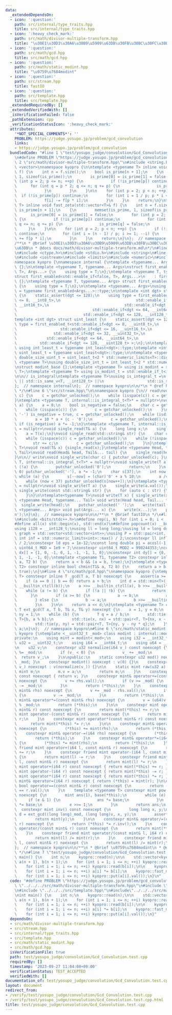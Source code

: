 ```yaml
---
data:
  _extendedDependsOn:
  - icon: ':question:'
    path: src/internal/type_traits.hpp
    title: src/internal/type_traits.hpp
  - icon: ':heavy_check_mark:'
    path: src/math/divisor-multiple-transform.hpp
    title: "\u30E1\u30D3\u30A6\u30B9\u5909\u63DB\u30FB\u30BC\u30FC\u30BF\u5909\u63DB"
  - icon: ':question:'
    path: src/math/gcd.hpp
    title: src/math/gcd.hpp
  - icon: ':question:'
    path: src/math/static_modint.hpp
    title: "\u9759\u7684modint"
  - icon: ':question:'
    path: src/stream.hpp
    title: fastIO
  - icon: ':question:'
    path: src/template.hpp
    title: src/template.hpp
  _extendedRequiredBy: []
  _extendedVerifiedWith: []
  _isVerificationFailed: false
  _pathExtension: cpp
  _verificationStatusIcon: ':heavy_check_mark:'
  attributes:
    '*NOT_SPECIAL_COMMENTS*': ''
    PROBLEM: https://judge.yosupo.jp/problem/gcd_convolution
    links:
    - https://judge.yosupo.jp/problem/gcd_convolution
  bundledCode: "#line 1 \"test/yosupo_judge/convolution/Gcd_Convolution.test.cpp\"\
    \n#define PROBLEM \"https://judge.yosupo.jp/problem/gcd_convolution\"\n\n#line\
    \ 2 \"src/math/divisor-multiple-transform.hpp\"\n#include <string.h>\n#include\
    \ <vector>\nnamespace kyopro {\n\ntemplate <typename T> inline void fast_mobius(std::vector<T>&\
    \ f) {\n    int n = f.size();\n    bool is_prime[n + 1];\n    {\n        memset(is_prime,\
    \ 1, sizeof(is_prime));\n        is_prime[0] = is_prime[1] = false;\n        for\
    \ (int p = 2; p <= n; ++p) {\n            if (!is_prime[p]) continue;\n      \
    \      for (int q = p * 2; q <= n; q += p) {\n                is_prime[q] = false;\n\
    \            }\n        }\n    }\n\n    for (int p = 2; p < n; ++p) {\n      \
    \  if (!is_prime[p]) continue;\n        for (int i = 1 / p; p * i < n; ++i) {\n\
    \            f[i] -= f[p * i];\n        }\n    }\n    return;\n}\ntemplate <typename\
    \ T> inline void fast_zeta(std::vector<T>& f) {\n    int n = f.size();\n    bool\
    \ is_prime[n + 1];\n    {\n        memset(is_prime, 1, sizeof(is_prime));\n  \
    \      is_prime[0] = is_prime[1] = false;\n        for (int p = 2; p <= n; ++p)\
    \ {\n            if (!is_prime[p]) continue;\n            for (int q = p * 2;\
    \ q <= n; q += p) {\n                is_prime[q] = false;\n            }\n   \
    \     }\n    }\n\n    for (int p = 2; p < n; ++p) {\n        if (!is_prime[p])\
    \ continue;\n        for (int i = (n - 1) / p; i >= 1; --i) {\n            f[i]\
    \ += f[p * i];\n        }\n    }\n    return;\n}\n};  // namespace kyopro\n\n\
    /**\n * @brief \u30E1\u30D3\u30A6\u30B9\u5909\u63DB\u30FB\u30BC\u30FC\u30BF\u5909\
    \u63DB\n * @docs docs/math/divisor-multiple-transform.md\n*/\n#line 2 \"src/stream.hpp\"\
    \n#include <ctype.h>\n#include <stdio.h>\n#include <string>\n#line 2 \"src/internal/type_traits.hpp\"\
    \n#include <iostream>\n#include <limits>\n#include <numeric>\n#include <typeinfo>\n\
    namespace kyopro {\nnamespace internal {\ntemplate <typename... Args> struct first_enabled\
    \ {};\n\ntemplate <typename T, typename... Args>\nstruct first_enabled<std::enable_if<true,\
    \ T>, Args...> {\n    using type = T;\n};\ntemplate <typename T, typename... Args>\n\
    struct first_enabled<std::enable_if<false, T>, Args...>\n    : first_enabled<Args...>\
    \ {};\ntemplate <typename T, typename... Args> struct first_enabled<T, Args...>\
    \ {\n    using type = T;\n};\n\ntemplate <typename... Args>\nusing first_enabled_t\
    \ = typename first_enabled<Args...>::type;\n\ntemplate <int dgt> struct int_least\
    \ {\n    static_assert(dgt <= 128);\n    using type = first_enabled_t<std::enable_if<dgt\
    \ <= 8, __int8_t>,\n                                 std::enable_if<dgt <= 16,\
    \ __int16_t>,\n                                 std::enable_if<dgt <= 32, __int32_t>,\n\
    \                                 std::enable_if<dgt <= 64, __int64_t>,\n    \
    \                             std::enable_if<dgt <= 128, __int128_t> >;\n};\n\
    template <int dgt> struct uint_least {\n    static_assert(dgt <= 128);\n    using\
    \ type = first_enabled_t<std::enable_if<dgt <= 8, __uint8_t>,\n              \
    \                   std::enable_if<dgt <= 16, __uint16_t>,\n                 \
    \                std::enable_if<dgt <= 32, __uint32_t>,\n                    \
    \             std::enable_if<dgt <= 64, __uint64_t>,\n                       \
    \          std::enable_if<dgt <= 128, __uint128_t> >;\n};\n\ntemplate <int dgt>\
    \ using int_least_t = typename int_least<dgt>::type;\ntemplate <int dgt> using\
    \ uint_least_t = typename uint_least<dgt>::type;\n\ntemplate <typename T>\nusing\
    \ double_size_uint_t = uint_least_t<2 * std::numeric_limits<T>::digits>;\n\ntemplate\
    \ <typename T>\nusing double_size_int_t = int_least_t<2 * std::numeric_limits<T>::digits>;\n\
    \nstruct modint_base {};\ntemplate <typename T> using is_modint = std::is_base_of<modint_base,\
    \ T>;\ntemplate <typename T> using is_modint_t = std::enable_if_t<is_modint<T>::value>;\n\
    \n\n// is_integral\ntemplate <typename T>\nusing is_integral_t =\n    std::enable_if_t<std::is_integral_v<T>\
    \ || std::is_same_v<T, __int128_t> ||\n                   std::is_same_v<T, __uint128_t>>;\n\
    };  // namespace internal\n};  // namespace kyopro\n\n/*\n * @ref https://qiita.com/kazatsuyu/items/f8c3b304e7f8b35263d8\n\
    \ */\n#line 6 \"src/stream.hpp\"\n\nnamespace kyopro {\n// read\nvoid single_read(char&\
    \ c) {\n    c = getchar_unlocked();\n    while (isspace(c)) c = getchar_unlocked();\n\
    }\ntemplate <typename T, internal::is_integral_t<T>* = nullptr>\nvoid single_read(T&\
    \ a) {\n    a = 0;\n    bool is_negative = false;\n    char c = getchar_unlocked();\n\
    \    while (isspace(c)) {\n        c = getchar_unlocked();\n    }\n    if (c ==\
    \ '-') is_negative = true, c = getchar_unlocked();\n    while (isdigit(c)) {\n\
    \        a = 10 * a + (c - '0');\n        c = getchar_unlocked();\n    }\n   \
    \ if (is_negative) a *= -1;\n}\ntemplate <typename T, internal::is_modint_t<T>*\
    \ = nullptr>\nvoid single_read(T& a) {\n    long long x;\n    single_read(x);\n\
    \    a = T(x);\n}\nvoid single_read(std::string& str) {\n    char c = getchar_unlocked();\n\
    \    while (isspace(c)) c = getchar_unlocked();\n    while (!isspace(c)) {\n \
    \       str += c;\n        c = getchar_unlocked();\n    }\n}\ntemplate<typename\
    \ T>\nvoid read(T& x) {single_read(x);}\ntemplate <typename Head, typename...\
    \ Tail>\nvoid read(Head& head, Tail&... tail) {\n    single_read(head), read(tail...);\n\
    }\n\n// write\nvoid single_write(char c) { putchar_unlocked(c); }\ntemplate <typename\
    \ T, internal::is_integral_t<T>* = nullptr>\nvoid single_write(T a) {\n    if\
    \ (!a) {\n        putchar_unlocked('0');\n        return;\n    }\n    if (a <\
    \ 0) putchar_unlocked('-'), a *= -1;\n    char s[37];\n    int now = 37;\n   \
    \ while (a) {\n        s[--now] = (char)'0' + a % 10;\n        a /= 10;\n    }\n\
    \    while (now < 37) putchar_unlocked(s[now++]);\n}\ntemplate <typename T, internal::is_modint_t<T>*\
    \ = nullptr>\nvoid single_write(T a) {\n    single_write(a.val());\n}\n\nvoid\
    \ single_write(const std::string& str) {\n    for (auto c : str) {\n        putchar_unlocked(c);\n\
    \    }\n}\n\ntemplate<typename T>\nvoid write(T x) { single_write(x); }\ntemplate\
    \ <typename Head, typename... Tail> void write(Head head, Tail... tail) {\n  \
    \  single_write(head);\n    putchar_unlocked(' ');\n    write(tail...);\n}\ntemplate\
    \ <typename... Args> void put(Args... x) {\n    write(x...);\n    putchar_unlocked('\\\
    n');\n}\n};  // namespace kyopro\n\n/**\n * @brief fastIO\n */\n#line 2 \"src/template.hpp\"\
    \n#include <bits/stdc++.h>\n#define rep(i, N) for (int i = 0; i < (N); i++)\n\
    #define all(x) std::begin(x), std::end(x)\n#define popcount(x) __builtin_popcountll(x)\n\
    using i128 = __int128_t;\nusing ll = long long;\nusing ld = long double;\nusing\
    \ graph = std::vector<std::vector<int>>;\nusing P = std::pair<int, int>;\nconstexpr\
    \ int inf = std::numeric_limits<int>::max() / 2;\nconstexpr ll infl = std::numeric_limits<ll>::max()\
    \ / 2;\nconstexpr ld eps = 1e-12;\nconst long double pi = acosl(-1);\nconstexpr\
    \ uint64_t MOD = 1e9 + 7;\nconstexpr uint64_t MOD2 = 998244353;\nconstexpr int\
    \ dx[] = {1, 0, -1, 0, 1, -1, -1, 1, 0};\nconstexpr int dy[] = {0, 1, 0, -1, 1,\
    \ 1, -1, -1, 0};\ntemplate <typename T1, typename T2> constexpr inline bool chmax(T1&\
    \ a, T2 b) {\n    return a < b && (a = b, true);\n}\ntemplate <typename T1, typename\
    \ T2> constexpr inline bool chmin(T1& a, T2 b) {\n    return a > b && (a = b,\
    \ true);\n}\n#line 4 \"src/math/gcd.hpp\"\nnamespace kyopro {\ntemplate <typename\
    \ T> constexpr inline T _gcd(T a, T b) noexcept {\n    assert(a >= 0 && b >= 0);\n\
    \    if (a == 0 || b == 0) return a + b;\n    int d = std::min<T>(__builtin_ctzll(a),\
    \ __builtin_ctzll(b));\n    a >>= __builtin_ctzll(a), b >>= __builtin_ctzll(b);\n\
    \    while (a != b) {\n        if (!a || !b) {\n            return a + b;\n  \
    \      }\n        if (a >= b) {\n            a -= b;\n            a >>= __builtin_ctzll(a);\n\
    \        } else {\n            b -= a;\n            b >>= __builtin_ctzll(b);\n\
    \        }\n    }\n\n    return a << d;\n}\ntemplate <typename T> constexpr inline\
    \ T ext_gcd(T a, T b, T& x, T& y) noexcept {\n    x = 1, y = 0;\n    T nx = 0,\
    \ ny = 1;\n    while (b) {\n        T q = a / b;\n        std::tie(a, b) = std::pair<T,\
    \ T>{b, a % b};\n        std::tie(x, nx) = std::pair<T, T>{nx, x - nx * q};\n\
    \        std::tie(y, ny) = std::pair<T, T>{ny, y - ny * q};\n    }\n    return\
    \ a;\n}\n};  // namespace kyopro\n#line 6 \"src/math/static_modint.hpp\"\nnamespace\
    \ kyopro {\ntemplate <__uint32_t _mod> class modint : internal::modint_base {\n\
    private:\n    using mint = modint<_mod>;\n    using i32 = __int32_t;\n    using\
    \ u32 = __uint32_t;\n    using i64 = __int64_t;\n    using u64 = __uint64_t;\n\
    \n    u32 v;\n    constexpr u32 normalize(i64 v_) const noexcept {\n        v_\
    \ %= _mod;\n        if (v_ < 0) {\n            v_ += _mod;\n        }\n      \
    \  return v_;\n    }\n\npublic:\n    static constexpr u32 mod() noexcept { return\
    \ _mod; }\n    constexpr modint() noexcept : v(0) {}\n    constexpr modint(i64\
    \ v_) noexcept : v(normalize(v_)) {}\n\n    static mint raw(u32 a) {\n       \
    \ mint m;\n        m.v = a;\n        return m;\n    }\n    constexpr u32 val()\
    \ const noexcept { return v; }\n    constexpr mint& operator+=(const mint& rhs)\
    \ noexcept {\n        v += rhs.val();\n        if (v >= _mod) {\n            v\
    \ -= _mod;\n        }\n        return (*this);\n    }\n    constexpr mint& operator-=(const\
    \ mint& rhs) noexcept {\n        v += _mod - rhs.val();\n        if (v >= _mod)\
    \ {\n            v -= _mod;\n        }\n        return (*this);\n    }\n    constexpr\
    \ mint& operator*=(const mint& rhs) noexcept {\n        v = (u64)v * rhs.val()\
    \ % _mod;\n        return (*this);\n    }\n\n    constexpr mint operator+(const\
    \ mint& r) const noexcept {\n        return mint(*this) += r;\n    }\n    constexpr\
    \ mint operator-(const mint& r) const noexcept {\n        return mint(*this) -=\
    \ r;\n    }\n    constexpr mint operator*(const mint& r) const noexcept {\n  \
    \      return mint(*this) *= r;\n    }\n\n    constexpr mint& operator+=(i64 rhs)\
    \ noexcept {\n        (*this) += mint(rhs);\n        return (*this);\n    }\n\
    \    constexpr mint& operator-=(i64 rhs) noexcept {\n        (*this) -= mint(rhs);\n\
    \        return (*this);\n    }\n    constexpr mint& operator*=(i64 rhs) noexcept\
    \ {\n        (*this) *= mint(rhs);\n        return (*this);\n    }\n    constexpr\
    \ friend mint operator+(i64 l, const mint& r) noexcept {\n        return mint(l)\
    \ += r;\n    }\n    constexpr friend mint operator-(i64 l, const mint& r) noexcept\
    \ {\n        return mint(l) -= r;\n    }\n    constexpr friend mint operator*(i64\
    \ l, const mint& r) noexcept {\n        return mint(l) *= r;\n    }\n\n    constexpr\
    \ mint operator+(i64 r) const noexcept { return mint(*this) += r; }\n    constexpr\
    \ mint operator-(i64 r) const noexcept { return mint(*this) -= r; }\n    constexpr\
    \ mint operator*(i64 r) const noexcept { return mint(*this) *= r; }\n\n    constexpr\
    \ mint& operator=(i64 r) noexcept { return (*this) = mint(r); }\n\n    constexpr\
    \ bool operator==(const mint& r) const noexcept {\n        return (*this).val()\
    \ == r.val();\n    }\n    template <typename T> constexpr mint pow(T e) const\
    \ noexcept {\n        mint ans(1), base(*this);\n        while (e) {\n       \
    \     if (e & 1) {\n                ans *= base;\n            }\n            base\
    \ *= base;\n            e >>= 1;\n        }\n        return ans;\n    }\n\n  \
    \  constexpr mint inv() const noexcept {\n        long long x, y;\n        auto\
    \ d = ext_gcd((long long)_mod, (long long)v, x, y);\n        assert(d == 1);\n\
    \        return mint(y);\n    }\n\n    constexpr mint& operator/=(const mint&\
    \ r) noexcept {\n        return (*this) *= r.inv();\n    }\n    constexpr mint\
    \ operator/(const mint& r) const noexcept {\n        return mint(*this) *= r.inv();\n\
    \    }\n    constexpr friend mint operator/(const mint& l, i64 r) noexcept {\n\
    \        return mint(l) /= mint(r);\n    }\n    constexpr friend mint operator/(i64\
    \ l, const mint& r) noexcept {\n        return mint(l) /= mint(r);\n    }\n};\n\
    };  // namespace kyopro\n\n/**\n * @brief \u9759\u7684modint\n * @docs docs/math/static_modint.md\n\
    \ */\n#line 7 \"test/yosupo_judge/convolution/Gcd_Convolution.test.cpp\"\nint\
    \ main() {\n    int n;\n    kyopro::read(n);\n\n    std::vector<kyopro::modint<998244353>>\
    \ a(n + 1), b(n + 1);\n    for (int i = 1; i <= n; ++i) kyopro::read(a[i]);\n\
    \    for (int i = 1; i <= n; ++i) kyopro::read(b[i]);\n\n    kyopro::fast_zeta(a),kyopro::fast_zeta(b);\n\
    \    for (int i = 1; i <= n; ++i) a[i] *= b[i];\n    kyopro::fast_mobius(a);\n\
    \    for (int i = 1; i <= n; ++i) kyopro::put(a[i].val());\n}\n"
  code: "#define PROBLEM \"https://judge.yosupo.jp/problem/gcd_convolution\"\n\n#include\
    \ \"../../../src/math/divisor-multiple-transform.hpp\"\n#include \"../../../src/stream.hpp\"\
    \n#include \"../../../src/template.hpp\"\n#include\"../../../src/math/static_modint.hpp\"\
    \nint main() {\n    int n;\n    kyopro::read(n);\n\n    std::vector<kyopro::modint<998244353>>\
    \ a(n + 1), b(n + 1);\n    for (int i = 1; i <= n; ++i) kyopro::read(a[i]);\n\
    \    for (int i = 1; i <= n; ++i) kyopro::read(b[i]);\n\n    kyopro::fast_zeta(a),kyopro::fast_zeta(b);\n\
    \    for (int i = 1; i <= n; ++i) a[i] *= b[i];\n    kyopro::fast_mobius(a);\n\
    \    for (int i = 1; i <= n; ++i) kyopro::put(a[i].val());\n}"
  dependsOn:
  - src/math/divisor-multiple-transform.hpp
  - src/stream.hpp
  - src/internal/type_traits.hpp
  - src/template.hpp
  - src/math/static_modint.hpp
  - src/math/gcd.hpp
  isVerificationFile: true
  path: test/yosupo_judge/convolution/Gcd_Convolution.test.cpp
  requiredBy: []
  timestamp: '2023-09-27 11:04:08+09:00'
  verificationStatus: TEST_ACCEPTED
  verifiedWith: []
documentation_of: test/yosupo_judge/convolution/Gcd_Convolution.test.cpp
layout: document
redirect_from:
- /verify/test/yosupo_judge/convolution/Gcd_Convolution.test.cpp
- /verify/test/yosupo_judge/convolution/Gcd_Convolution.test.cpp.html
title: test/yosupo_judge/convolution/Gcd_Convolution.test.cpp
---
```

